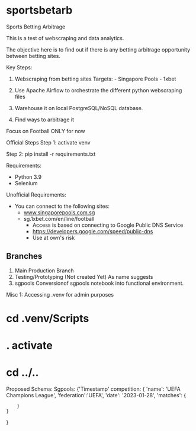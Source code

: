 # sportsbetarb
Sports Betting Arbitrage

This is a test of webscraping and data analytics.

The objective here is to find out if there is any betting arbitrage opportunity between betting sites.

Key Steps:
1) Webscraping from betting sites
    Targets:
        - Singapore Pools
        - 1xbet
        
2) Use Apache Airflow to orchestrate the different python webscraping files
3) Warehouse it on local PostgreSQL/NoSQL database. 
4) Find ways to arbitrage it

Focus on Football ONLY for now


Official Steps
Step 1: 
activate venv

Step 2:
pip install -r requirements.txt

Requirements:
- Python 3.9
- Selenium

Unofficial Requirements:
- You can connect to the following sites:
    - www.singaporepools.com.sg
    - sg.1xbet.com/en/line/football
        - Access is based on connecting to Google Public DNS Service
        - https://developers.google.com/speed/public-dns
        - Use at own's risk


## Branches
1. Main 
    Production Branch
2. Testing/Prototyping (Not created Yet)
    As name suggests
3. sgpools
    Conversionof sgpools notebook into functional environment.



Misc 1: Accessing .venv for admin purposes
# cd .venv/Scripts
# . activate
# cd ../..


Proposed Schema:
Sgpools:
{'Timestamp'
    competition: {
        'name': 'UEFA Champions League',
        'federation':'UEFA',
        'date': '2023-01-28',
        'matches': {

        }
    }

}